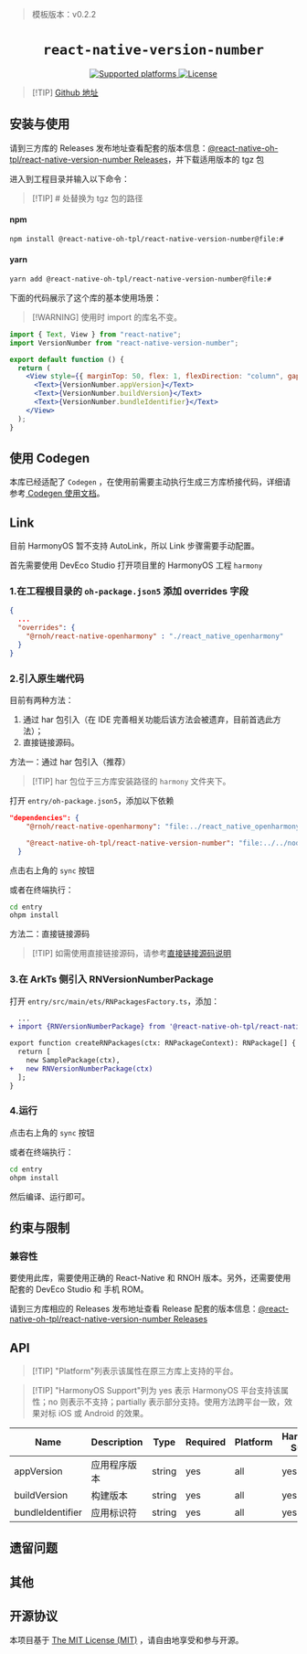 > 模板版本：v0.2.2

<p align="center">
  <h1 align="center"> <code>react-native-version-number</code> </h1>
</p>

<p align="center">
    <a href="https://github.com/APSL/react-native-version-number">
        <img src="https://img.shields.io/badge/platforms-android%20|%20ios%20|%20harmony%20-lightgrey.svg" alt="Supported platforms" />
    </a>
    <a href="https://github.com/APSL/react-native-version-number/blob/master/LICENSE">
        <img src="https://img.shields.io/badge/license-MIT-green.svg" alt="License" />
         <!-- <img src="https://img.shields.io/badge/license-Apache-blue.svg" alt="License" /> -->
    </a>
</p>

> [!TIP] [Github 地址](https://github.com/react-native-oh-library/react-native-version-number)

## 安装与使用

请到三方库的 Releases 发布地址查看配套的版本信息：[@react-native-oh-tpl/react-native-version-number Releases](https://github.com/react-native-oh-library/react-native-version-number/releases)，并下载适用版本的 tgz 包

进入到工程目录并输入以下命令：

> [!TIP] # 处替换为 tgz 包的路径

<!-- tabs:start -->

#### **npm**

```bash
npm install @react-native-oh-tpl/react-native-version-number@file:#
```

#### **yarn**

```bash
yarn add @react-native-oh-tpl/react-native-version-number@file:#
```

<!-- tabs:end -->

下面的代码展示了这个库的基本使用场景：

> [!WARNING] 使用时 import 的库名不变。

```jsx
import { Text, View } from "react-native";
import VersionNumber from "react-native-version-number";

export default function () {
  return (
    <View style={{ marginTop: 50, flex: 1, flexDirection: "column", gap: 20 }}>
      <Text>{VersionNumber.appVersion}</Text>
      <Text>{VersionNumber.buildVersion}</Text>
      <Text>{VersionNumber.bundleIdentifier}</Text>
    </View>
  );
}
```

## 使用 Codegen

本库已经适配了 `Codegen` ，在使用前需要主动执行生成三方库桥接代码，详细请参考[ Codegen 使用文档](/zh-cn/codegen.md)。

## Link

目前 HarmonyOS 暂不支持 AutoLink，所以 Link 步骤需要手动配置。

首先需要使用 DevEco Studio 打开项目里的 HarmonyOS 工程 `harmony`

### 1.在工程根目录的 `oh-package.json5` 添加 overrides 字段

```json
{
  ...
  "overrides": {
    "@rnoh/react-native-openharmony" : "./react_native_openharmony"
  }
}
```

### 2.引入原生端代码

目前有两种方法：

1. 通过 har 包引入（在 IDE 完善相关功能后该方法会被遗弃，目前首选此方法）；
2. 直接链接源码。

方法一：通过 har 包引入（推荐）

> [!TIP] har 包位于三方库安装路径的 `harmony` 文件夹下。

打开 `entry/oh-package.json5`，添加以下依赖

```json
"dependencies": {
    "@rnoh/react-native-openharmony": "file:../react_native_openharmony",

    "@react-native-oh-tpl/react-native-version-number": "file:../../node_modules/@react-native-oh-tpl/react-native-version-number/harmony/rnoh_version_number.har"
  }
```

点击右上角的 `sync` 按钮

或者在终端执行：

```bash
cd entry
ohpm install
```

方法二：直接链接源码

> [!TIP] 如需使用直接链接源码，请参考[直接链接源码说明](/zh-cn/link-source-code.md)

### 3.在 ArkTs 侧引入 RNVersionNumberPackage

打开 `entry/src/main/ets/RNPackagesFactory.ts`，添加：

```diff
  ...
+ import {RNVersionNumberPackage} from '@react-native-oh-tpl/react-native-version-number/ts';

export function createRNPackages(ctx: RNPackageContext): RNPackage[] {
  return [
    new SamplePackage(ctx),
+   new RNVersionNumberPackage(ctx)
  ];
}
```

### 4.运行

点击右上角的 `sync` 按钮

或者在终端执行：

```bash
cd entry
ohpm install
```

然后编译、运行即可。

## 约束与限制

### 兼容性

要使用此库，需要使用正确的 React-Native 和 RNOH 版本。另外，还需要使用配套的 DevEco Studio 和 手机 ROM。

请到三方库相应的 Releases 发布地址查看 Release 配套的版本信息：[@react-native-oh-tpl/react-native-version-number Releases](https://github.com/react-native-oh-library/react-native-version-number/releases)

## API

> [!TIP] "Platform"列表示该属性在原三方库上支持的平台。

> [!TIP] "HarmonyOS Support"列为 yes 表示 HarmonyOS 平台支持该属性；no 则表示不支持；partially 表示部分支持。使用方法跨平台一致，效果对标 iOS 或 Android 的效果。

| Name             | Description  | Type   | Required | Platform | HarmonyOS Support |
| ---------------- | ------------ | ------ | -------- | -------- | ----------------- |
| appVersion       | 应用程序版本 | string | yes      | all      | yes               |
| buildVersion     | 构建版本     | string | yes      | all      | yes               |
| bundleIdentifier | 应用标识符   | string | yes      | all      | yes               |

## 遗留问题

## 其他

## 开源协议

本项目基于 [The MIT License (MIT)](https://github.com/APSL/react-native-version-number/blob/master/LICENSE) ，请自由地享受和参与开源。
